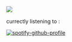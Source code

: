### ![](https://komarev.com/ghpvc/?username=6ullets&label=♡+secret+bullets&color=3f7584&style=plastic)

currectly listening to :

[![spotify-github-profile](https://spotify-github-profile.kittinanx.com/api/view?uid=i1je2esxndrf96zzbt62kv7lg&cover_image=true&theme=natemoo-re&show_offline=true&background_color=000000&interchange=false&bar_color=4e90b1&bar_color_cover=true)](https://github.com/kittinan/spotify-github-profile)
